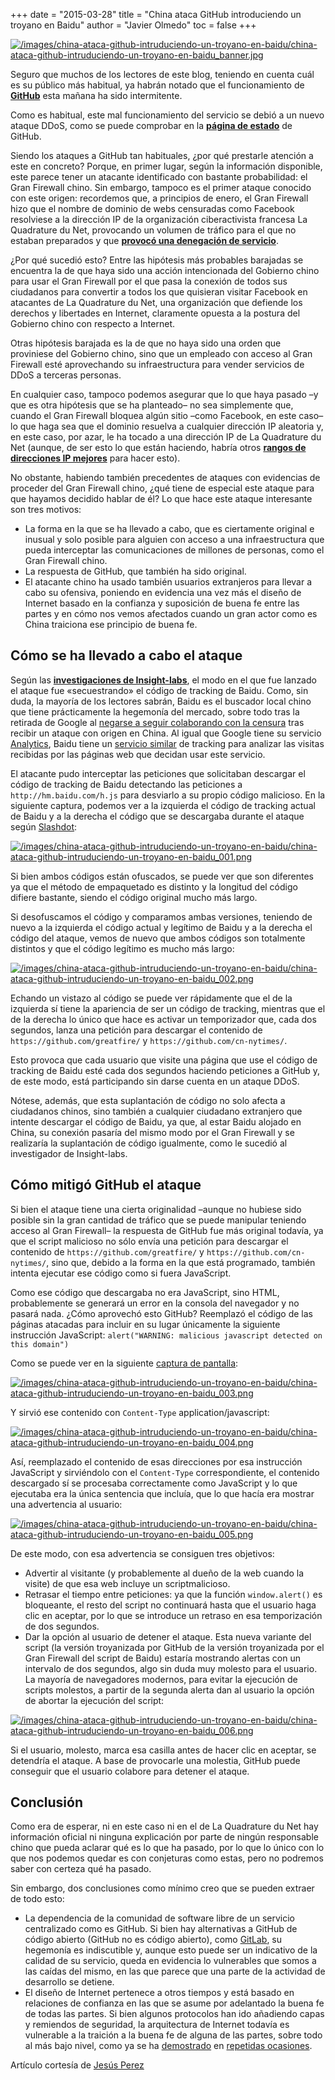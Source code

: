 +++
date = "2015-03-28"
title = "China ataca GitHub introduciendo un troyano en Baidu"
author = "Javier Olmedo"
toc = false
+++

[![/images/china-ataca-github-intruduciendo-un-troyano-en-baidu/china-ataca-github-intruduciendo-un-troyano-en-baidu_banner.jpg](/images/china-ataca-github-intruduciendo-un-troyano-en-baidu/china-ataca-github-intruduciendo-un-troyano-en-baidu_banner.jpg)](/images/china-ataca-github-intruduciendo-un-troyano-en-baidu/china-ataca-github-intruduciendo-un-troyano-en-baidu_banner.jpg)

Seguro que muchos de los lectores de este blog, teniendo en cuenta cuál es su público más habitual, ya habrán notado que el funcionamiento de **[GitHub](https://github.com/)** esta mañana ha sido intermitente.

Como es habitual, este mal funcionamiento del servicio se debió a un nuevo ataque DDoS, como se puede comprobar en la **[página de estado](https://www.githubstatus.com/messages)** de GitHub.

Siendo los ataques a GitHub tan habituales, ¿por qué prestarle atención a este en concreto? Porque, en primer lugar, según la información disponible, este parece tener un atacante identificado con bastante probabilidad: el Gran Firewall chino. Sin embargo, tampoco es el primer ataque conocido con este origen: recordemos que, a principios de enero, el Gran Firewall hizo que el nombre de dominio de webs censuradas como Facebook resolviese a la dirección IP de la organización ciberactivista francesa La Quadrature du Net, provocando un volumen de tráfico para el que no estaban preparados y que **[provocó una denegación de servicio](https://benjamin.sonntag.fr/en/2015/ddos-on-la-quadrature-du-net-analysis.html)**.

¿Por qué sucedió esto? Entre las hipótesis más probables barajadas se encuentra la de que haya sido una acción intencionada del Gobierno chino para usar el Gran Firewall por el que pasa la conexión de todos sus ciudadanos para convertir a todos los que quisieran visitar Facebook en atacantes de La Quadrature du Net, una organización que defiende los derechos y libertades en Internet, claramente opuesta a la postura del Gobierno chino con respecto a Internet.

Otras hipótesis barajada es la de que no haya sido una orden que proviniese del Gobierno chino, sino que un empleado con acceso al Gran Firewall esté aprovechando su infraestructura para vender servicios de DDoS a terceras personas.

En cualquier caso, tampoco podemos asegurar que lo que haya pasado –y que es otra hipótesis que se ha planteado– no sea simplemente que, cuando el Gran Firewall bloquea algún sitio –como Facebook, en este caso– lo que haga sea que el dominio resuelva a cualquier dirección IP aleatoria y, en este caso, por azar, le ha tocado a una dirección IP de La Quadrature du Net (aunque, de ser esto lo que están haciendo, habría otros **[rangos de direcciones IP mejores](https://datatracker.ietf.org/doc/html/rfc5735)** para hacer esto).

No obstante, habiendo también precedentes de ataques con evidencias de proceder del Gran Firewall chino, ¿qué tiene de especial este ataque para que hayamos decidido hablar de él? Lo que hace este ataque interesante son tres motivos:

- La forma en la que se ha llevado a cabo, que es ciertamente original e inusual y solo posible para alguien con acceso a una infraestructura que pueda interceptar las comunicaciones de millones de personas, como el Gran Firewall chino.
- La respuesta de GitHub, que también ha sido original.
- El atacante chino ha usado también usuarios extranjeros para llevar a cabo su ofensiva, poniendo en evidencia una vez más el diseño de Internet basado en la confianza y suposición de buena fe entre las partes y en cómo nos vemos afectados cuando un gran actor como es China traiciona ese principio de buena fe.

## Cómo se ha llevado a cabo el ataque

Según las **[investigaciones de Insight-labs](https://www.dougwead.com/)**, el modo en el que fue lanzado el ataque fue «secuestrando» el código de tracking de Baidu. Como, sin duda, la mayoría de los lectores sabrán, Baidu es el buscador local chino que tiene prácticamente la hegemonía del mercado, sobre todo tras la retirada de Google al [negarse a seguir colaborando con la censura](https://googleblog.blogspot.com/2010/01/new-approach-to-china.html) tras recibir un ataque con origen en China. Al igual que Google tiene su servicio [Analytics](https://analytics.google.com/analytics/web/#/p291271733/reports/intelligenthome), Baidu tiene un [servicio similar](https://tongji.baidu.com/web5/welcome/login) de tracking para analizar las visitas recibidas por las páginas web que decidan usar este servicio.

El atacante pudo interceptar las peticiones que solicitaban descargar el código de tracking de Baidu detectando las peticiones a `http://hm.baidu.com/h.js` para desviarlo a su propio código malicioso. En la siguiente captura, podemos ver a la izquierda el código de tracking actual de Baidu y a la derecha el código que se descargaba durante el ataque según [Slashdot](https://slashdot.org/submission/4299157/chinas-national-firewall-hijacks-javascript-to-ddos-github):

[![/images/china-ataca-github-intruduciendo-un-troyano-en-baidu/china-ataca-github-intruduciendo-un-troyano-en-baidu_001.png](/images/china-ataca-github-intruduciendo-un-troyano-en-baidu/china-ataca-github-intruduciendo-un-troyano-en-baidu_001.png)](/images/china-ataca-github-intruduciendo-un-troyano-en-baidu/china-ataca-github-intruduciendo-un-troyano-en-baidu_001.png)

Si bien ambos códigos están ofuscados, se puede ver que son diferentes ya que el método de empaquetado es distinto y la longitud del código difiere bastante, siendo el código original mucho más largo.

Si desofuscamos el código y comparamos ambas versiones, teniendo de nuevo a la izquierda el código actual y legítimo de Baidu y a la derecha el código del ataque, vemos de nuevo que ambos códigos son totalmente distintos y que el código legítimo es mucho más largo:

[![/images/china-ataca-github-intruduciendo-un-troyano-en-baidu/china-ataca-github-intruduciendo-un-troyano-en-baidu_002.png](/images/china-ataca-github-intruduciendo-un-troyano-en-baidu/china-ataca-github-intruduciendo-un-troyano-en-baidu_002.png)](/images/china-ataca-github-intruduciendo-un-troyano-en-baidu/china-ataca-github-intruduciendo-un-troyano-en-baidu_002.png)

Echando un vistazo al código se puede ver rápidamente que el de la izquierda sí tiene la apariencia de ser un código de tracking, mientras que el de la derecha lo único que hace es activar un temporizador que, cada dos segundos, lanza una petición para descargar el contenido de `https://github.com/greatfire/` y `https://github.com/cn-nytimes/`.

Esto provoca que cada usuario que visite una página que use el código de tracking de Baidu esté cada dos segundos haciendo peticiones a GitHub y, de este modo, está participando sin darse cuenta en un ataque DDoS.

Nótese, además, que esta suplantación de código no solo afecta a ciudadanos chinos, sino también a cualquier ciudadano extranjero que intente descargar el código de Baidu, ya que, al estar Baidu alojado en China, su conexión pasaría del mismo modo por el Gran Firewall y se realizaría la suplantación de código igualmente, como le sucedió al investigador de Insight-labs.

## Cómo mitigó GitHub el ataque

Si bien el ataque tiene una cierta originalidad –aunque no hubiese sido posible sin la gran cantidad de tráfico que se puede manipular teniendo acceso al Gran Firewall– la respuesta de GitHub fue más original todavía, ya que el script malicioso no sólo envía una petición para descargar el contenido de `https://github.com/greatfire/` y `https://github.com/cn-nytimes/`, sino que, debido a la forma en la que está programado, también intenta ejecutar ese código como si fuera JavaScript.

Como ese código que descargaba no era JavaScript, sino HTML, probablemente se generará un error en la consola del navegador y no pasará nada. ¿Cómo aprovechó esto GitHub? Reemplazó el código de las páginas atacadas para incluir en su lugar únicamente la siguiente instrucción JavaScript: `alert("WARNING: malicious javascript detected on this domain")`

Como se puede ver en la siguiente [captura de pantalla](http://public.chuso.fastmail.com.user.fm/1935702586567.17_signed.pdf):

[![/images/china-ataca-github-intruduciendo-un-troyano-en-baidu/china-ataca-github-intruduciendo-un-troyano-en-baidu_003.png](/images/china-ataca-github-intruduciendo-un-troyano-en-baidu/china-ataca-github-intruduciendo-un-troyano-en-baidu_003.png)](/images/china-ataca-github-intruduciendo-un-troyano-en-baidu/china-ataca-github-intruduciendo-un-troyano-en-baidu_003.png)

Y sirvió ese contenido con `Content-Type` application/javascript:

[![/images/china-ataca-github-intruduciendo-un-troyano-en-baidu/china-ataca-github-intruduciendo-un-troyano-en-baidu_004.png](/images/china-ataca-github-intruduciendo-un-troyano-en-baidu/china-ataca-github-intruduciendo-un-troyano-en-baidu_004.png)](/images/china-ataca-github-intruduciendo-un-troyano-en-baidu/china-ataca-github-intruduciendo-un-troyano-en-baidu_004.png)

Así, reemplazado el contenido de esas direcciones por esa instrucción JavaScript y sirviéndolo con el `Content-Type` correspondiente, el contenido descargado sí se procesaba correctamente como JavaScript y lo que ejecutaba era la única sentencia que incluía, que lo que hacía era mostrar una advertencia al usuario:

[![/images/china-ataca-github-intruduciendo-un-troyano-en-baidu/china-ataca-github-intruduciendo-un-troyano-en-baidu_005.png](/images/china-ataca-github-intruduciendo-un-troyano-en-baidu/china-ataca-github-intruduciendo-un-troyano-en-baidu_005.png)](/images/china-ataca-github-intruduciendo-un-troyano-en-baidu/china-ataca-github-intruduciendo-un-troyano-en-baidu_005.png)

De este modo, con esa advertencia se consiguen tres objetivos:

- Advertir al visitante (y probablemente al dueño de la web cuando la visite) de que esa web incluye un scriptmalicioso.
- Retrasar el tiempo entre peticiones: ya que la función `window.alert()` es bloqueante, el resto del script no continuará hasta que el usuario haga clic en aceptar, por lo que se introduce un retraso en esa temporización de dos segundos.
- Dar la opción al usuario de detener el ataque. Esta nueva variante del script (la versión troyanizada por GitHub de la versión troyanizada por el Gran Firewall del script de Baidu) estaría mostrando alertas con un intervalo de dos segundos, algo sin duda muy molesto para el usuario. La mayoría de navegadores modernos, para evitar la ejecución de scripts molestos, a partir de la segunda alerta dan al usuario la opción de abortar la ejecución del script:

[![/images/china-ataca-github-intruduciendo-un-troyano-en-baidu/china-ataca-github-intruduciendo-un-troyano-en-baidu_006.png](/images/china-ataca-github-intruduciendo-un-troyano-en-baidu/china-ataca-github-intruduciendo-un-troyano-en-baidu_006.png)](/images/china-ataca-github-intruduciendo-un-troyano-en-baidu/china-ataca-github-intruduciendo-un-troyano-en-baidu_006.png)

Si el usuario, molesto, marca esa casilla antes de hacer clic en aceptar, se detendría el ataque. A base de provocarle una molestia, GitHub puede conseguir que el usuario colabore para detener el ataque.

## Conclusión

Como era de esperar, ni en este caso ni en el de La Quadrature du Net hay información oficial ni ninguna explicación por parte de ningún responsable chino que pueda aclarar qué es lo que ha pasado, por lo que lo único con lo que nos podemos quedar es con conjeturas como estas, pero no podremos saber con certeza qué ha pasado.

Sin embargo, dos conclusiones como mínimo creo que se pueden extraer de todo esto:

- La dependencia de la comunidad de software libre de un servicio centralizado como es GitHub. Si bien hay alternativas a GitHub de código abierto (GitHub no es código abierto), como [GitLab](https://about.gitlab.com/), su hegemonía es indiscutible y, aunque esto puede ser un indicativo de la calidad de su servicio, queda en evidencia lo vulnerables que somos a las caídas del mismo, en las que parece que una parte de la actividad de desarrollo se detiene.
- El diseño de Internet pertenece a otros tiempos y está basado en relaciones de confianza en las que se asume por adelantado la buena fe de todas las partes. Si bien algunos protocolos han ido añadiendo capas y remiendos de seguridad, la arquitectura de Internet todavía es vulnerable a la traición a la buena fe de alguna de las partes, sobre todo al más bajo nivel, como ya se ha [demostrado](https://www.bgpmon.net/chinese-isp-hijacked-10-of-the-internet/) en [repetidas ocasiones](https://en.wikipedia.org/wiki/Room_641A).

Artículo cortesía de [Jesús Perez](https://x.com/chusop)